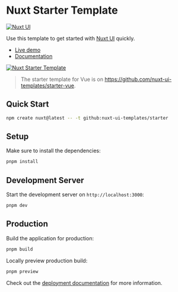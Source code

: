 # Nuxt Starter Template

[![Nuxt UI](https://img.shields.io/badge/Made%20with-Nuxt%20UI-00DC82?logo=nuxt&labelColor=020420)](https://ui.nuxt.com)

Use this template to get started with [Nuxt UI](https://ui.nuxt.com) quickly.

- [Live demo](https://starter-template.nuxt.dev/)
- [Documentation](https://ui.nuxt.com/docs/getting-started/installation/nuxt)

<a href="https://starter-template.nuxt.dev/" target="_blank">
  <picture>
    <source media="(prefers-color-scheme: dark)" srcset="https://ui.nuxt.com/assets/templates/nuxt/starter-dark.png">
    <source media="(prefers-color-scheme: light)" srcset="https://ui.nuxt.com/assets/templates/nuxt/starter-light.png">
    <img alt="Nuxt Starter Template" src="https://ui.nuxt.com/assets/templates/nuxt/starter-light.png">
  </picture>
</a>

> The starter template for Vue is on https://github.com/nuxt-ui-templates/starter-vue.

## Quick Start

```bash [Terminal]
npm create nuxt@latest -- -t github:nuxt-ui-templates/starter
```

## Setup

Make sure to install the dependencies:

```bash
pnpm install
```

## Development Server

Start the development server on `http://localhost:3000`:

```bash
pnpm dev
```

## Production

Build the application for production:

```bash
pnpm build
```

Locally preview production build:

```bash
pnpm preview
```

Check out the [deployment documentation](https://nuxt.com/docs/getting-started/deployment) for more information.
